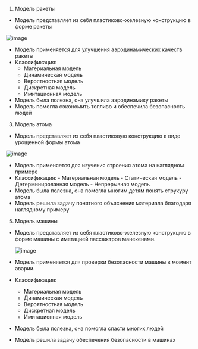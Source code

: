 1) Модель ракеты
- Модель представляет из себя пластиково-железную конструкцию в форме ракеты
  
![image](https://github.com/user-attachments/assets/3c8ddf6d-9177-4c2e-9031-1ba9bfb72e43)
  
- Модель применяется для улучшения аэродинамических качеств ракеты
- Классификация:
     - Материальная модель
     - Динамическая модель
     - Вероятностная модель
     - Дискретная модель
     - Имитационная модель
- Модель была полезна, она улучшила аэродинамику ракеты
- Модель помогла сэкономить топливо и обеспечила безопасность людей
   
3) Модель атома
- Модель представляет из себя пластиковую конструкцию в виде урощенной формы атома

![image](https://github.com/user-attachments/assets/fe5965ae-f197-4994-b59a-7f0784bf22c8)

  
- Модель применяется для изучения строения атома на наглядном примере
- Классификация:
      - Материальная модель
      - Статическая модель
      - Детерминированная модель
      - Непрерывная модель
- Модель была полезна, она помогла многим детям понять струкуру атома
- Модель решила задачу понятного объяснения материала благодаря наглядному примеру
5) Модель машины
- Модель представляет из себя пластиково-железную конструкцию в форме машины с иметацией пассажтров манекенами.
  
  ![image](https://github.com/user-attachments/assets/d91e9f8d-0fbd-4775-b807-7b4904a69214)


- Модель применяется для проверки безопасности машины в момент аварии.
- Классификация:
     - Материальная модель
     - Динамическая модель
     - Вероятностная модель
     - Дискретная модель
     - Имитационная модель
- Модель была полезна, она помогла спасти многих людей
- Модель решила задачу обеспечения безопасности в машинах
